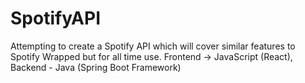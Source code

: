 # SpotifyAPI
Attempting to create a Spotify API which will cover similar features to Spotify Wrapped but for all time use. Frontend -> JavaScript (React), Backend - Java (Spring Boot Framework)
